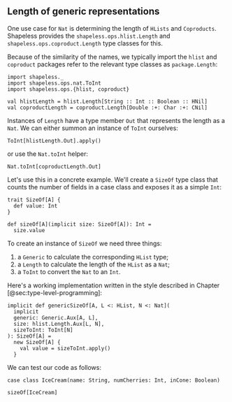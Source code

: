 ## Length of generic representations

One use case for `Nat` is
determining the length of `HLists` and `Coproducts`.
Shapeless provides the
`shapeless.ops.hlist.Length` and
`shapeless.ops.coproduct.Length` type classes for this.

Because of the similarity of the names,
we typically import the `hlist` and `coproduct` packages
refer to the relevant type classes as `package.Length`:

```tut:book:silent
import shapeless._
import shapeless.ops.nat.ToInt
import shapeless.ops.{hlist, coproduct}
```

```tut:book
val hlistLength = hlist.Length[String :: Int :: Boolean :: HNil]
val coproductLength = coproduct.Length[Double :+: Char :+: CNil]
```

Instances of `Length` have a type member `Out`
that represents the length as a `Nat`.
We can either summon an instance of `ToInt` ourselves:

```tut:book
ToInt[hlistLength.Out].apply()
```

or use the `Nat.toInt` helper:

```tut:book
Nat.toInt[coproductLength.Out]
```

Let's use this in a concrete example.
We'll create a `SizeOf` type class that
counts the number of fields in a case class
and exposes it as a simple `Int`:

```tut:book:silent
trait SizeOf[A] {
  def value: Int
}

def sizeOf[A](implicit size: SizeOf[A]): Int =
  size.value
```

To create an instance of `SizeOf` we need three things:

1. a `Generic` to calculate the corresponding `HList` type;
2. a `Length` to calculate the length of the `HList` as a `Nat`;
3. a `ToInt` to convert the `Nat` to an `Int`.

Here's a working implementation
written in the style described in Chapter [@sec:type-level-programming]:

```tut:book:silent
implicit def genericSizeOf[A, L <: HList, N <: Nat](
  implicit
  generic: Generic.Aux[A, L],
  size: hlist.Length.Aux[L, N],
  sizeToInt: ToInt[N]
): SizeOf[A] =
  new SizeOf[A] {
    val value = sizeToInt.apply()
  }
```

We can test our code as follows:

```tut:book:silent
case class IceCream(name: String, numCherries: Int, inCone: Boolean)
```

```tut:book
sizeOf[IceCream]
```
